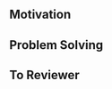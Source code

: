 ## Motivation

<!-- 작성 배경 -->

## Problem Solving

<!-- 해결 방법 -->

## To Reviewer

<!-- 리뷰어에게 말하고 싶은 것, 유의 깊게 봐주었으면 하는 것, 의문점 등 -->